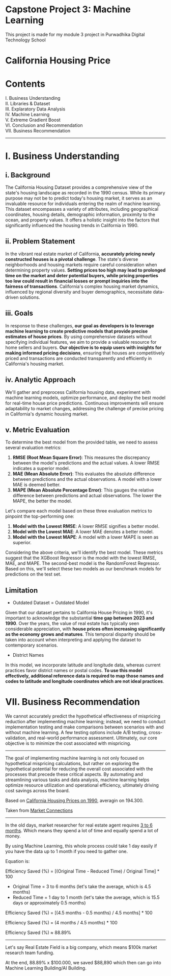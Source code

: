 # **Capstone Project 3: Machine Learning**
This project is made for my module 3 project in Purwadhika Digital Technology School
# **California Housing Price**
# **Contents**
I.  Business Understanding </br>
II. Libraries & Dataset </br>
III. Explaratory Data Analysis </br>
IV. Machine Learning </br>
V. Extreme Gradient Boost</br>
VI. Conclusion and Recommendation</br>
VII. Business Recommendation
___
# **I. Business Understanding**
## **i. Background**
The California Housing Dataset provides a comprehensive view of the state's housing landscape as recorded in the 1990 census. While its primary purpose may not be to predict today's housing market, it serves as an invaluable resource for individuals entering the realm of machine learning. This dataset encompasses a variety of attributes, including geographical coordinates, housing details, demographic information, proximity to the ocean, and property values. It offers a holistic insight into the factors that significantly influenced the housing trends in California in 1990.
## **ii. Problem Statement**
In the vibrant real estate market of California, **accurately pricing newly constructed houses is a pivotal challenge**. The state's diverse neighborhoods and housing markets require careful consideration when determining property values. **Setting prices too high may lead to prolonged time on the market and deter potential buyers, while pricing properties too low could result in financial losses or prompt inquiries into the fairness of transactions**. California's complex housing market dynamics, influenced by regional diversity and buyer demographics, necessitate data-driven solutions.
## **iii. Goals**
In response to these challenges, **our goal as developers is to leverage machine learning to create predictive models that provide precise estimates of house prices**. By using comprehensive datasets without specifying individual features, we aim to provide a valuable resource for home sellers and buyers. **Our objective is to equip users with insights for making informed pricing decisions**, ensuring that houses are competitively priced and transactions are conducted transparently and efficiently in California's housing market.
## **iv. Analytic Approach**
We'll gather and preprocess California housing data, experiment with machine learning models, optimize performance, and deploy the best model for real-time house price predictions. Continuous improvements will ensure adaptability to market changes, addressing the challenge of precise pricing in California's dynamic housing market.
## **v. Metric Evaluation**
To determine the best model from the provided table, we need to assess several evaluation metrics:

1. **RMSE (Root Mean Square Error)**: This measures the discrepancy between the model's predictions and the actual values. A lower RMSE indicates a superior model.
2. **MAE (Mean Absolute Error)**: This evaluates the absolute difference between predictions and the actual observations. A model with a lower MAE is deemed better.
3. **MAPE (Mean Absolute Percentage Error)**: This gauges the relative difference between predictions and actual observations. The lower the MAPE, the better the model.

Let's compare each model based on these three evaluation metrics to pinpoint the top-performing one:

1. **Model with the Lowest RMSE**: A lower RMSE signifies a better model.
2. **Model with the Lowest MAE**: A lower MAE denotes a better model.
3. **Model with the Lowest MAPE**: A model with a lower MAPE is seen as superior.

Considering the above criteria, we'll identify the best model. These metrics suggest that the XGBoost Regressor is the model with the lowest RMSE, MAE, and MAPE. The second-best model is the RandomForest Regressor. Based on this, we'll select these two models as our benchmark models for predictions on the test set.
## **Limitation**
- Outdated Dataset = Outdated Model

Given that our dataset pertains to California House Pricing in 1990, it's important to acknowledge the substantial **time gap between 2023 and 1990**. Over the years, the value of real estate has typically seen considerable appreciation, with **house prices often increasing significantly as the economy grows and matures**. This temporal disparity should be taken into account when interpreting and applying the dataset to contemporary scenarios.
- District Names 

In this model, we incorporate latitude and longitude data, whereas current practices favor district names or postal codes. **To use this model effectively, additional reference data is required to map those names and codes to latitude and longitude coordinates which are not ideal practices**.

# **VII. Business Recommendation**
We cannot accurately predict the hypothetical effectiveness of mispricing reduction after implementing machine learning; instead, we need to conduct implementation testing and make comparisons between scenarios with and without machine learning. A few testing options include A/B testing, cross-validation, and real-world performance assessment. Ultimately, our core objective is to minimize the cost associated with mispricing.
___
The goal of implementing machine learning is not only focused on hypothetical mispricing calculations, but rather on exploring the hypothetical potential for reducing the overall cost associated with the processes that precede these critical aspects. By automating and streamlining various tasks and data analysis, machine learning helps optimize resource utilization and operational efficiency, ultimately driving cost savings across the board.

Based on [California Housing Prices on 1990](http://www.demographia.com/db-statehouse$2000.htm), averagin on 194.300.

Taken from [Market Connections](https://www.marketconnectionsinc.com/lets-talk-price-how-much-does-research-cost/)
___

In the old days, market researcher for real estate agent requires [3 to 6 months](https://www.quora.com/How-long-does-it-take-for-an-average-newbie-realtor-to-make-a-sale). Which means they spend a lot of time and equally spend a lot of money.

By using Machine Learning, this whole process could take 1 day easily if you have the data up to 1 month if you need to gather one.

Equation is:

Efficiency Saved (%) = [(Original Time - Reduced Time) / Original Time] * 100

- Original Time = 3 to 6 months (let's take the average, which is 4.5 months)
- Reduced Time = 1 day to 1 month (let's take the average, which is 15.5 days or approximately 0.5 months)

Efficiency Saved (%) = [(4.5 months - 0.5 months) / 4.5 months] * 100

Efficiency Saved (%) = (4 months / 4.5 months) * 100

Efficiency Saved (%) ≈ 88.89%
___

Let's say Real Estate Field is a big company, which means $100k market research team funding.

At the end, 88.89% x $100.000, we saved $88,890 which then can go into Machine Learning Building/AI Building.


 
